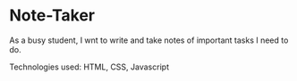 # Note-Taker

As a busy student, I wnt to write and take notes of important tasks I need to do.

Technologies used: HTML, CSS, Javascript


